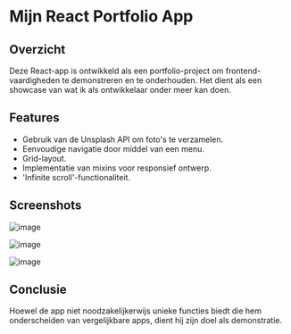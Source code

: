 # Mijn React Portfolio App

## Overzicht

Deze React-app is ontwikkeld als een portfolio-project om frontend-vaardigheden te demonstreren en te onderhouden. Het dient als een showcase van wat ik als ontwikkelaar onder meer kan doen.

## Features

- Gebruik van de Unsplash API om foto's te verzamelen.
- Eenvoudige navigatie door middel van een menu.
- Grid-layout.
- Implementatie van mixins voor responsief ontwerp.
- 'Infinite scroll'-functionaliteit.

## Screenshots

![image](https://github.com/Haikotjo/ShowCaseSite/assets/112948996/5df4f3d8-925c-434f-8b60-4b0364fa2a29)

![image](https://github.com/Haikotjo/ShowCaseSite/assets/112948996/7be229e4-f145-4107-8700-11f0983cba7f)

![image](https://github.com/Haikotjo/ShowCaseSite/assets/112948996/bb426d78-4359-4141-a86d-761be70d1d71)


## Conclusie

Hoewel de app niet noodzakelijkerwijs unieke functies biedt die hem onderscheiden van vergelijkbare apps, dient hij zijn doel als demonstratie.
